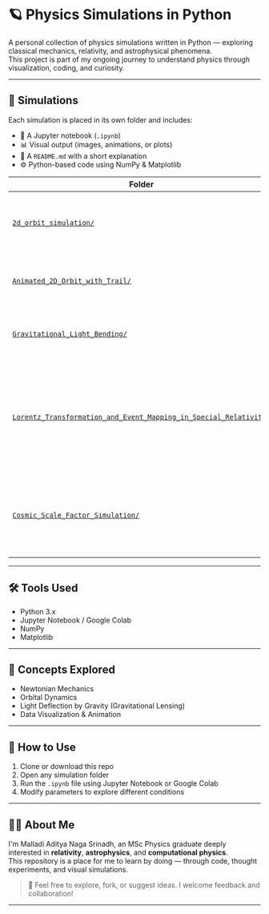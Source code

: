 # 🪐 Physics Simulations in Python

A personal collection of physics simulations written in Python — exploring classical mechanics, relativity, and astrophysical phenomena.  
This project is part of my ongoing journey to understand physics through visualization, coding, and curiosity.

---

## 📁 Simulations

Each simulation is placed in its own folder and includes:

- 📓 A Jupyter notebook (`.ipynb`)
- 📊 Visual output (images, animations, or plots)
- 🧠 A `README.md` with a short explanation
- ⚙️ Python-based code using NumPy & Matplotlib

| Folder | Description |
|--------|-------------|
| [`2d_orbit_simulation/`](./2d_orbit_simulation/) | Static 2D orbit of a planet around the sun using Newtonian gravity |
| [`Animated_2D_Orbit_with_Trail/`](./Animated_2D_Orbit_with_Trail/) | Animated simulation of a planet orbiting with a visual trail |
| [`Gravitational_Light_Bending/`](./Gravitational_Light_Bending/) | Simulation of light rays bending due to gravity near a black hole |
| [`Lorentz_Transformation_and_Event_Mapping_in_Special_Relativity/`](./Lorentz_Transformation_and_Event_Mapping_in_Special_Relativity/) | Simulation demonstrating how a fixed spacetime event transforms under Lorentz boosts as the observer's velocity increases |
|[`Cosmic_Scale_Factor_Simulation/`](./Cosmic_Scale_Factor_Simulation/)|A simulation visualizing the evolution of the cosmic scale factor over time in a ΛCDM universe.|
----
## 🛠️ Tools Used

- Python 3.x
- Jupyter Notebook / Google Colab
- NumPy
- Matplotlib

---

## 🧠 Concepts Explored

- Newtonian Mechanics
- Orbital Dynamics
- Light Deflection by Gravity (Gravitational Lensing)
- Data Visualization & Animation

---

## 🚀 How to Use

1. Clone or download this repo
2. Open any simulation folder
3. Run the `.ipynb` file using Jupyter Notebook or Google Colab
4. Modify parameters to explore different conditions

---

## 👨‍💻 About Me

I'm Malladi Aditya Naga Srinadh, an MSc Physics graduate deeply interested in **relativity**, **astrophysics**, and **computational physics**.  
This repository is a place for me to learn by doing — through code, thought experiments, and visual simulations.

> 💬 Feel free to explore, fork, or suggest ideas. I welcome feedback and collaboration!

---

